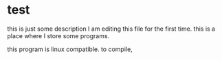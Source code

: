 # test
this is just some description
I am editing this file for the first time. 
this is a place where I store some programs. 

this program is linux compatible. 
to compile, 
